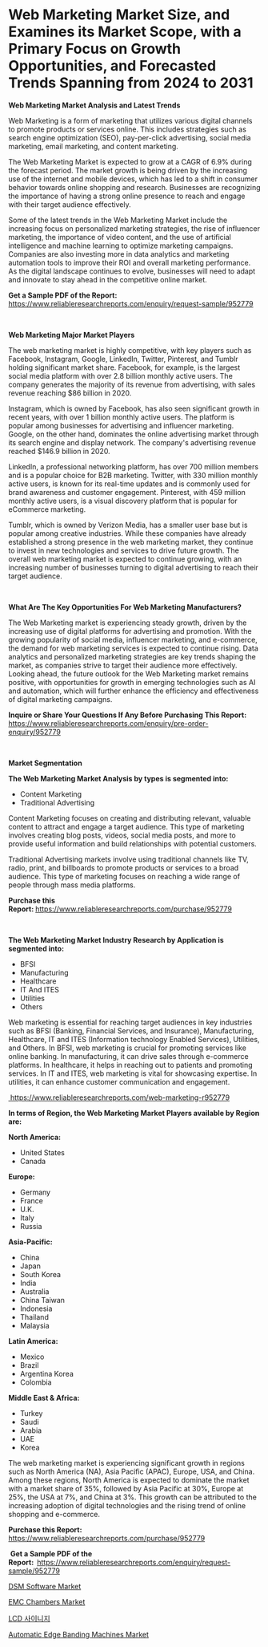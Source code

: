 <p><h1>Web Marketing Market Size, and Examines its Market Scope, with a Primary Focus on Growth Opportunities, and Forecasted Trends Spanning from 2024 to 2031</h1></p><p><strong>Web Marketing Market Analysis and Latest Trends</strong></p>
<p><p>Web Marketing is a form of marketing that utilizes various digital channels to promote products or services online. This includes strategies such as search engine optimization (SEO), pay-per-click advertising, social media marketing, email marketing, and content marketing.</p><p>The Web Marketing Market is expected to grow at a CAGR of 6.9% during the forecast period. The market growth is being driven by the increasing use of the internet and mobile devices, which has led to a shift in consumer behavior towards online shopping and research. Businesses are recognizing the importance of having a strong online presence to reach and engage with their target audience effectively.</p><p>Some of the latest trends in the Web Marketing Market include the increasing focus on personalized marketing strategies, the rise of influencer marketing, the importance of video content, and the use of artificial intelligence and machine learning to optimize marketing campaigns. Companies are also investing more in data analytics and marketing automation tools to improve their ROI and overall marketing performance. As the digital landscape continues to evolve, businesses will need to adapt and innovate to stay ahead in the competitive online market.</p></p>
<p><strong>Get a Sample PDF of the Report:&nbsp;</strong> <a href="https://www.reliableresearchreports.com/enquiry/request-sample/952779">https://www.reliableresearchreports.com/enquiry/request-sample/952779</a></p>
<p>&nbsp;</p>
<p><strong>Web Marketing Major Market Players</strong></p>
<p><p>The web marketing market is highly competitive, with key players such as Facebook, Instagram, Google, LinkedIn, Twitter, Pinterest, and Tumblr holding significant market share. Facebook, for example, is the largest social media platform with over 2.8 billion monthly active users. The company generates the majority of its revenue from advertising, with sales revenue reaching $86 billion in 2020.</p><p>Instagram, which is owned by Facebook, has also seen significant growth in recent years, with over 1 billion monthly active users. The platform is popular among businesses for advertising and influencer marketing. Google, on the other hand, dominates the online advertising market through its search engine and display network. The company's advertising revenue reached $146.9 billion in 2020.</p><p>LinkedIn, a professional networking platform, has over 700 million members and is a popular choice for B2B marketing. Twitter, with 330 million monthly active users, is known for its real-time updates and is commonly used for brand awareness and customer engagement. Pinterest, with 459 million monthly active users, is a visual discovery platform that is popular for eCommerce marketing.</p><p>Tumblr, which is owned by Verizon Media, has a smaller user base but is popular among creative industries. While these companies have already established a strong presence in the web marketing market, they continue to invest in new technologies and services to drive future growth. The overall web marketing market is expected to continue growing, with an increasing number of businesses turning to digital advertising to reach their target audience.</p></p>
<p>&nbsp;</p>
<p><strong>What Are The Key Opportunities For Web Marketing Manufacturers?</strong></p>
<p><p>The Web Marketing market is experiencing steady growth, driven by the increasing use of digital platforms for advertising and promotion. With the growing popularity of social media, influencer marketing, and e-commerce, the demand for web marketing services is expected to continue rising. Data analytics and personalized marketing strategies are key trends shaping the market, as companies strive to target their audience more effectively. Looking ahead, the future outlook for the Web Marketing market remains positive, with opportunities for growth in emerging technologies such as AI and automation, which will further enhance the efficiency and effectiveness of digital marketing campaigns.</p></p>
<p><strong>Inquire or Share Your Questions If Any Before Purchasing This Report:</strong> <a href="https://www.reliableresearchreports.com/enquiry/pre-order-enquiry/952779">https://www.reliableresearchreports.com/enquiry/pre-order-enquiry/952779</a></p>
<p>&nbsp;</p>
<p><strong>Market Segmentation</strong></p>
<p><strong>The Web Marketing Market Analysis by types is segmented into:</strong></p>
<p><ul><li>Content Marketing</li><li>Traditional Advertising</li></ul></p>
<p><p>Content Marketing focuses on creating and distributing relevant, valuable content to attract and engage a target audience. This type of marketing involves creating blog posts, videos, social media posts, and more to provide useful information and build relationships with potential customers.</p><p>Traditional Advertising markets involve using traditional channels like TV, radio, print, and billboards to promote products or services to a broad audience. This type of marketing focuses on reaching a wide range of people through mass media platforms.</p></p>
<p><strong>Purchase this Report:&nbsp;</strong><a href="https://www.reliableresearchreports.com/purchase/952779">https://www.reliableresearchreports.com/purchase/952779</a></p>
<p>&nbsp;</p>
<p><strong>The Web Marketing Market Industry Research by Application is segmented into:</strong></p>
<p><ul><li>BFSI</li><li>Manufacturing</li><li>Healthcare</li><li>IT And ITES</li><li>Utilities</li><li>Others</li></ul></p>
<p><p>Web marketing is essential for reaching target audiences in key industries such as BFSI (Banking, Financial Services, and Insurance), Manufacturing, Healthcare, IT and ITES (Information technology Enabled Services), Utilities, and Others. In BFSI, web marketing is crucial for promoting services like online banking. In manufacturing, it can drive sales through e-commerce platforms. In healthcare, it helps in reaching out to patients and promoting services. In IT and ITES, web marketing is vital for showcasing expertise. In utilities, it can enhance customer communication and engagement.</p></p>
<p><a href="https://www.reliableresearchreports.com/web-marketing-r952779">&nbsp;https://www.reliableresearchreports.com/web-marketing-r952779</a></p>
<p><strong>In terms of Region, the Web Marketing Market Players available by Region are:</strong></p>
<p>
    <p> <strong> North America: </strong>
        <ul>
            <li>United States</li>
            <li>Canada</li>
        </ul>
        </p> 
    <p> <strong> Europe: </strong>
        <ul>
            <li>Germany</li>
            <li>France</li>
            <li>U.K.</li>
            <li>Italy</li>
            <li>Russia</li>
        </ul>
        </p> 
    <p> <strong> Asia-Pacific: </strong>
        <ul>
            <li>China</li>
            <li>Japan</li>
            <li>South Korea</li>
            <li>India</li>
            <li>Australia</li>
            <li>China Taiwan</li>
            <li>Indonesia</li>
            <li>Thailand</li>
            <li>Malaysia</li>
        </ul>
        </p> 
    <p> <strong> Latin America: </strong>
        <ul>
            <li>Mexico</li>
            <li>Brazil</li>
            <li>Argentina Korea</li>
            <li>Colombia</li>
        </ul>
        </p> 
    <p> <strong> Middle East & Africa: </strong>
        <ul>
            <li>Turkey</li>
            <li>Saudi</li>
            <li>Arabia</li>
            <li>UAE</li>
            <li>Korea</li>
        </ul>
    </p>
    </p>
<p><p>The web marketing market is experiencing significant growth in regions such as North America (NA), Asia Pacific (APAC), Europe, USA, and China. Among these regions, North America is expected to dominate the market with a market share of 35%, followed by Asia Pacific at 30%, Europe at 25%, the USA at 7%, and China at 3%. This growth can be attributed to the increasing adoption of digital technologies and the rising trend of online shopping and e-commerce.</p></p>
<p><strong>Purchase this Report: </strong><a href="https://www.reliableresearchreports.com/purchase/952779">https://www.reliableresearchreports.com/purchase/952779</a></p>
<p>&nbsp;<strong>Get a Sample PDF of the Report:&nbsp;&nbsp;</strong><a href="https://www.reliableresearchreports.com/enquiry/request-sample/952779">https://www.reliableresearchreports.com/enquiry/request-sample/952779</a></p>
<p><strong></strong></p>
<p><p><a href="https://github.com/RoccoManning/Market-Research-Report-List-4/blob/main/dsm-software-market.md">DSM Software Market</a></p><p><a href="https://www.linkedin.com/pulse/emc-chambers-market-key-successful-business-strategy-forecast-wdube">EMC Chambers Market</a></p><p><a href="https://medium.com/@thadnader1941/lcd-%EC%82%AC%EC%9D%B4%EB%8B%88%EC%A7%80-%EC%8B%9C%EC%9E%A5-%EC%A0%84%EB%A7%9D-%EC%82%B0%EC%97%85-%EA%B0%9C%EC%9A%94-%EB%B0%8F-%EC%98%88%EC%B8%A1-2024%EB%85%84%EB%B6%80%ED%84%B0-2031%EB%85%84-eeaad1b75ce3">LCD 사이니지</a></p><p><a href="https://www.linkedin.com/pulse/automatic-edge-banding-machines-market-share-evolution-growth-w3i5e">Automatic Edge Banding Machines Market</a></p></p>